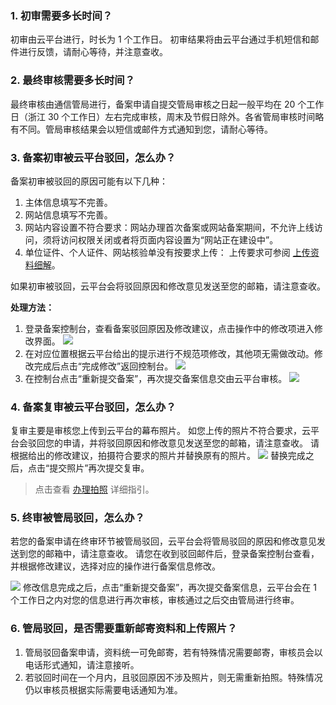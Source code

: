 

### 1. 初审需要多长时间？

初审由云平台进行，时长为 1 个工作日。
初审结果将由云平台通过手机短信和邮件进行反馈，请耐心等待，并注意查收。

### 2. 最终审核需要多长时间？

最终审核由通信管局进行，备案申请自提交管局审核之日起一般平均在 20 个工作日（浙江 30 个工作日）左右完成审核，周末及节假日除外。各省管局审核时间略有不同。管局审核结果会以短信或邮件方式通知到您，请耐心等待。

### 3. 备案初审被云平台驳回，怎么办？

备案初审被驳回的原因可能有以下几种：
1. 主体信息填写不完善。
2. 网站信息填写不完善。
3. 网站内容设置不符合要求：网站办理首次备案或网站备案期间，不允许上线访问，须将访问权限关闭或者将页面内容设置为“网站正在建设中”。
4. 单位证件、个人证件、网站核验单没有按要求上传： 上传要求可参阅 [上传资料细解](http://tcecqpoc.fsphere.cn/document/product/243/9548)。

如果初审被驳回，云平台会将驳回原因和修改意见发送至您的邮箱，请注意查收。

**处理方法：**
 1. 登录备案控制台，查看备案驳回原因及修改建议，点击操作中的修改项进入修改界面。
![](http://imgcache.tcecqpoc.fsphere.cn/image/mc.qcloudimg.com/static/img/9dc099add57b23bc298f83e574f9044f/bohui1.jpg)
 2. 在对应位置根据云平台给出的提示进行不规范项修改，其他项无需做改动。修改完成后点击“完成修改”返回控制台。
![](http://imgcache.tcecqpoc.fsphere.cn/image/mc.qcloudimg.com/static/img/5de06548af48f81d8c88ed4737ec677d/bohui2.jpg)
 3. 在控制台点击“重新提交备案”，再次提交备案信息交由云平台审核。
![](http://imgcache.tcecqpoc.fsphere.cn/image/mc.qcloudimg.com/static/img/f7a3818f497c1d06cd49eb0606b5ede4/bohui3.jpg)

### 4. 备案复审被云平台驳回，怎么办？

复审主要是审核您上传到云平台的幕布照片。
如您上传的照片不符合要求，云平台会驳回您的申请，并将驳回原因和修改意见发送至您的邮箱，请注意查收。
请根据给出的修改建议，拍摄符合要求的照片并替换原有的照片。
![](http://imgcache.tcecqpoc.fsphere.cn/image/mc.qcloudimg.com/static/img/72c057d903c3c386cdbc3e1b47e878f2/bohui41.jpg)
替换完成之后，点击“提交照片”再次提交复审。
>点击查看 [办理拍照](http://tcecqpoc.fsphere.cn/document/product/243/9549) 详细指引。

### 5. 终审被管局驳回，怎么办？

若您的备案申请在终审环节被管局驳回，云平台会将管局驳回的原因和修改意见发送到您的邮箱中，请注意查收。
请您在收到驳回邮件后，登录备案控制台查看，并根据修改建议，选择对应的操作进行备案信息修改。

![](http://imgcache.tcecqpoc.fsphere.cn/image/mc.qcloudimg.com/static/img/3bb26e9b10d61892aaffdd3dbd7dc788/bohui5.jpg)
修改信息完成之后，点击“重新提交备案”，再次提交备案信息，云平台会在 1 个工作日之内对您的信息进行再次审核，审核通过之后交由管局进行终审。

### 6. 管局驳回，是否需要重新邮寄资料和上传照片？

1. 管局驳回备案申请，资料统一可免邮寄，若有特殊情况需要邮寄，审核员会以电话形式通知，请注意接听。
2. 若驳回时间在一个月内，且驳回原因不涉及照片，则无需重新拍照。特殊情况仍以审核员根据实际需要电话通知为准。















